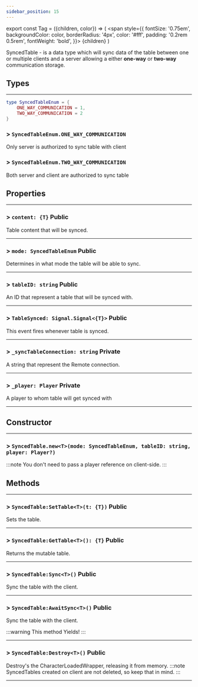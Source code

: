 ```yaml
---
sidebar_position: 15
---
```


export const Tag = ({children, color}) => (
    <span style={{
            fontSize: '0.75em', 
            backgroundColor: color,
            borderRadius: '4px',
            color: '#fff',
            padding: '0.2rem 0.5rem',
            fontWeight: 'bold',
        }}>
    {children}
    </span>
)

SyncedTable - is a data type which will sync data of the table between one or multiple clients and a server allowing a either **one-way** or **two-way** communication storage.

## Types
---
```lua
type SyncedTableEnum = {
    ONE_WAY_COMMUNICATION = 1,
    TWO_WAY_COMMUNICATION = 2
}
```

### > `SyncedTableEnum.ONE_WAY_COMMUNICATION`
Only server is authorized to sync table with client

### > `SyncedTableEnum.TWO_WAY_COMMUNICATION`
Both server and client are authorized to sync table

## Properties
---

### > `content: {T}` <Tag color="#e3ce8b">Public</Tag>
Table content that will be synced.

---
### > `mode: SyncedTableEnum` <Tag color="#e3ce8b">Public</Tag>
Determines in what mode the table will be able to sync.

---
### > `tableID: string` <Tag color="#e3ce8b">Public</Tag>
An ID that represent a table that will be synced with.

---
### > `TableSynced: Signal.Signal<{T}>` <Tag color="#e3ce8b">Public</Tag>
This event fires whenever table is synced.

---
### > `_syncTableConnection: string` <Tag color="#4958df">Private</Tag>
A string that represent the Remote connection.

---
### > `_player: Player` <Tag color="#4958df">Private</Tag>
A player to whom table will get synced with

---

## Constructor
---

### > `SyncedTable.new<T>(mode: SyncedTableEnum, tableID: string, player: Player?)`
:::note
You don't need to pass a player reference on client-side.
:::

## Methods
---

### > `SyncedTable:SetTable<T>(t: {T})` <Tag color="#e3ce8b">Public</Tag>
Sets the table.

---
### > `SyncedTable:GetTable<T>(): {T}` <Tag color="#e3ce8b">Public</Tag>
Returns the mutable table.

---
### > `SyncedTable:Sync<T>()` <Tag color="#e3ce8b">Public</Tag>
Sync the table with the client.

---
### > `SyncedTable:AwaitSync<T>()` <Tag color="#e3ce8b">Public</Tag>
Sync the table with the client.

:::warning
This method Yields!
:::

---
### > `SyncedTable:Destroy<T>()` <Tag color="#e3ce8b">Public</Tag>
Destroy's the CharacterLoadedWrapper, releasing it from memory.
:::note
SyncedTables created on client are not deleted, so keep that in mind.
:::

---